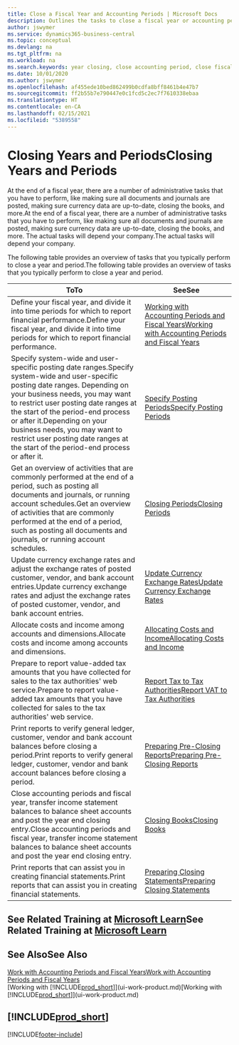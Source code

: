 ```yaml
---
title: Close a Fiscal Year and Accounting Periods | Microsoft Docs
description: Outlines the tasks to close a fiscal year or accounting period, for example, making sure documents and journals are posted and verifying bank balances.
author: jswymer
ms.service: dynamics365-business-central
ms.topic: conceptual
ms.devlang: na
ms.tgt_pltfrm: na
ms.workload: na
ms.search.keywords: year closing, close accounting period, close fiscal year, bank account detailed trial balance
ms.date: 10/01/2020
ms.author: jswymer
ms.openlocfilehash: af455ede10bed862499b0cdfa8bff8461b4e47b7
ms.sourcegitcommit: ff2b55b7e790447e0c1fcd5c2ec7f7610338ebaa
ms.translationtype: HT
ms.contentlocale: en-CA
ms.lasthandoff: 02/15/2021
ms.locfileid: "5389558"
---
```

# <a name="closing-years-and-periods"></a><span data-ttu-id="5db62-103">Closing Years and Periods</span><span class="sxs-lookup"><span data-stu-id="5db62-103">Closing Years and Periods</span></span>

<span data-ttu-id="5db62-104">At the end of a fiscal year, there are a number of administrative tasks that you have to perform, like making sure all documents and journals are posted, making sure currency data are up-to-date, closing the books, and more.</span><span class="sxs-lookup"><span data-stu-id="5db62-104">At the end of a fiscal year, there are a number of administrative tasks that you have to perform, like making sure all documents and journals are posted, making sure currency data are up-to-date, closing the books, and more.</span></span> <span data-ttu-id="5db62-105">The actual tasks will depend your company.</span><span class="sxs-lookup"><span data-stu-id="5db62-105">The actual tasks will depend your company.</span></span>

<span data-ttu-id="5db62-106">The following table provides an overview of tasks that you typically perform to close a year and period.</span><span class="sxs-lookup"><span data-stu-id="5db62-106">The following table provides an overview of tasks that you typically perform to close a year and period.</span></span>

| <span data-ttu-id="5db62-107">To</span><span class="sxs-lookup"><span data-stu-id="5db62-107">To</span></span> | <span data-ttu-id="5db62-108">See</span><span class="sxs-lookup"><span data-stu-id="5db62-108">See</span></span> |
| --- | --- |
| <span data-ttu-id="5db62-109">Define your fiscal year, and divide it into time periods for which to report financial performance.</span><span class="sxs-lookup"><span data-stu-id="5db62-109">Define your fiscal year, and divide it into time periods for which to report financial performance.</span></span> | [<span data-ttu-id="5db62-110">Working with Accounting Periods and Fiscal Years</span><span class="sxs-lookup"><span data-stu-id="5db62-110">Working with Accounting Periods and Fiscal Years</span></span>](finance-accounting-periods-and-fiscal-years.md)|
| <span data-ttu-id="5db62-111">Specify system-wide and user-specific posting date ranges.</span><span class="sxs-lookup"><span data-stu-id="5db62-111">Specify system-wide and user-specific posting date ranges.</span></span> <span data-ttu-id="5db62-112">Depending on your business needs, you may want to restrict user posting date ranges at the start of the period-end process or after it.</span><span class="sxs-lookup"><span data-stu-id="5db62-112">Depending on your business needs, you may want to restrict user posting date ranges at the start of the period-end process or after it.</span></span> |[<span data-ttu-id="5db62-113">Specify Posting Periods</span><span class="sxs-lookup"><span data-stu-id="5db62-113">Specify Posting Periods</span></span>](finance-how-specify-posting-periods.md) |
| <span data-ttu-id="5db62-114">Get an overview of activities that are commonly performed at the end of a period, such as posting all documents and journals, or running account schedules.</span><span class="sxs-lookup"><span data-stu-id="5db62-114">Get an overview of activities that are commonly performed at the end of a period, such as posting all documents and journals, or running account schedules.</span></span> |[<span data-ttu-id="5db62-115">Closing Periods</span><span class="sxs-lookup"><span data-stu-id="5db62-115">Closing Periods</span></span>](year-how-complete-period-end-processes.md) |
| <span data-ttu-id="5db62-116">Update currency exchange rates and adjust the exchange rates of posted customer, vendor, and bank account entries.</span><span class="sxs-lookup"><span data-stu-id="5db62-116">Update currency exchange rates and adjust the exchange rates of posted customer, vendor, and bank account entries.</span></span> |[<span data-ttu-id="5db62-117">Update Currency Exchange Rates</span><span class="sxs-lookup"><span data-stu-id="5db62-117">Update Currency Exchange Rates</span></span>](finance-how-update-currencies.md) |
| <span data-ttu-id="5db62-118">Allocate costs and income among accounts and dimensions.</span><span class="sxs-lookup"><span data-stu-id="5db62-118">Allocate costs and income among accounts and dimensions.</span></span> |[<span data-ttu-id="5db62-119">Allocating Costs and Income</span><span class="sxs-lookup"><span data-stu-id="5db62-119">Allocating Costs and Income</span></span>](year-allocate-costs-income.md) |
| <span data-ttu-id="5db62-120">Prepare to report value-added tax amounts that you have collected for sales to the tax authorities' web service.</span><span class="sxs-lookup"><span data-stu-id="5db62-120">Prepare to report value-added tax amounts that you have collected for sales to the tax authorities' web service.</span></span> |[<span data-ttu-id="5db62-121">Report Tax to Tax Authorities</span><span class="sxs-lookup"><span data-stu-id="5db62-121">Report VAT to Tax Authorities</span></span>](finance-how-report-vat.md)|
| <span data-ttu-id="5db62-122">Print reports to verify general ledger, customer, vendor and bank account balances before closing a period.</span><span class="sxs-lookup"><span data-stu-id="5db62-122">Print reports to verify general ledger, customer, vendor and bank account balances before closing a period.</span></span> |[<span data-ttu-id="5db62-123">Preparing Pre-Closing Reports</span><span class="sxs-lookup"><span data-stu-id="5db62-123">Preparing Pre-Closing Reports</span></span>](year-prepare-preclose-reports.md) |
| <span data-ttu-id="5db62-124">Close accounting periods and fiscal year, transfer income statement balances to balance sheet accounts and post the year end closing entry.</span><span class="sxs-lookup"><span data-stu-id="5db62-124">Close accounting periods and fiscal year, transfer income statement balances to balance sheet accounts and post the year end closing entry.</span></span> |[<span data-ttu-id="5db62-125">Closing Books</span><span class="sxs-lookup"><span data-stu-id="5db62-125">Closing Books</span></span>](year-close-books.md) |
| <span data-ttu-id="5db62-126">Print reports that can assist you in creating financial statements.</span><span class="sxs-lookup"><span data-stu-id="5db62-126">Print reports that can assist you in creating financial statements.</span></span> |[<span data-ttu-id="5db62-127">Preparing Closing Statements</span><span class="sxs-lookup"><span data-stu-id="5db62-127">Preparing Closing Statements</span></span>](year-prepare-close-statement.md) |

## <a name="see-related-training-at-microsoft-learn"></a><span data-ttu-id="5db62-128">See Related Training at [Microsoft Learn](/learn/modules/close-fiscal-year-dynamics-365-business-central/index)</span><span class="sxs-lookup"><span data-stu-id="5db62-128">See Related Training at [Microsoft Learn](/learn/modules/close-fiscal-year-dynamics-365-business-central/index)</span></span>

## <a name="see-also"></a><span data-ttu-id="5db62-129">See Also</span><span class="sxs-lookup"><span data-stu-id="5db62-129">See Also</span></span>

[<span data-ttu-id="5db62-130">Work with Accounting Periods and Fiscal Years</span><span class="sxs-lookup"><span data-stu-id="5db62-130">Work with Accounting Periods and Fiscal Years</span></span>](finance-accounting-periods-and-fiscal-years.md)  
<span data-ttu-id="5db62-131">[Working with [!INCLUDE[prod_short](includes/prod_short.md)]](ui-work-product.md)</span><span class="sxs-lookup"><span data-stu-id="5db62-131">[Working with [!INCLUDE[prod_short](includes/prod_short.md)]](ui-work-product.md)</span></span>

## [!INCLUDE[prod_short](includes/free_trial_md.md)]  


[!INCLUDE[footer-include](includes/footer-banner.md)]